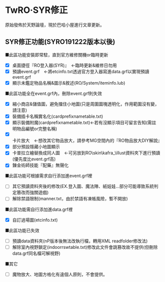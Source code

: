 # TwRO‧SYR修正
原始發佈於天野論壇，現於巴哈小屋進行文章更新。
## SYR修正功能(SYRO191222版本以後)
■此區功能安裝即常駐，直到官方維修關機or臨時更新
- [x] 桌面捷徑『RO登入器(SYR)』　←臨時更新&維修日勿用
- [x] 預讀event.grf　←將etcinfo.txt透過官方登入器寫進data.grf以實現預讀event.grf
- [x] 顯示未鑑定物品名稱&圖示&敘述(RO/System/iteminfo.lub)

■此區功能全在event.grf內，刪除event.grf則失效
- [x] 縮小商店&儲值圖，避免擋住小地圖(只是周圍圖塊透明化，作用範圍沒有變，請注意)
- [x] 裝備插卡名稱實名化(cardprefixnametable.txt)
- [x] 顯示裝備附魔(cardprefixnametable.txt)←若有沒顯示項目可留言告知(需註明物品編號or完整名稱)
- [x] 卡片放大　←想改其它物品放大，請參考MG空間內的『RO物品放大DIY解說』
- [x] 部分預設隱藏小地圖顯示
- [x] 卡普拉立繪替換成同人圖　←可另放到RO\skin\kafra_\illust資料夾下進行預讀(優先度比event.grf高)
- [x] 鍊金術師技能『配藥』無聲化

■此區功能可根據需求自行添加進event.grf裡
- [ ] 其它預讀資料夾後的修改(EX.登入圖、魔法陣、紙娃娃...部分可能導致系統判定篡改而強關遊戲)
- [ ] 解除禁語限制(manner.txt，由於禁語有凍帳風險，暫不開放)

■此區功能需自行添加進data.grf裡
- [x] 自訂過場圖(etcinfo.txt)

■此區功能已失效
- [ ] 預讀data資料夾(nP版本後無法改執行檔，轉用XML readfolder修改法)
- [ ] 解除室內視野鎖定(indoorrswtable.txt)修改此文件會跳篡改故不提供(但刪除data.grf同名檔可解視野)

■其它
- [ ] 魔物放大、地圖方格化有違個人原則，不會提供。
